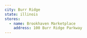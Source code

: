 ```yaml
---
city: Burr Ridge
state: illinois
stores:
  - name: Brookhaven Marketplace
    address: 100 Burr Ridge Parkway
---
```

